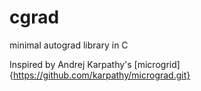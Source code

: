 # cgrad
minimal autograd library in C

Inspired by Andrej Karpathy's [microgrid]{https://github.com/karpathy/micrograd.git}
